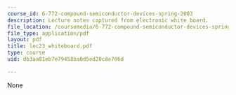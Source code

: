 ```yaml
---
course_id: 6-772-compound-semiconductor-devices-spring-2003
description: Lecture notes captured from electronic white board.
file_location: /coursemedia/6-772-compound-semiconductor-devices-spring-2003/db3aa01eb7e79458ba0d5ed20c8e766d_lec23_whiteboard.pdf
file_type: application/pdf
layout: pdf
title: lec23_whiteboard.pdf
type: course
uid: db3aa01eb7e79458ba0d5ed20c8e766d

---
```

None